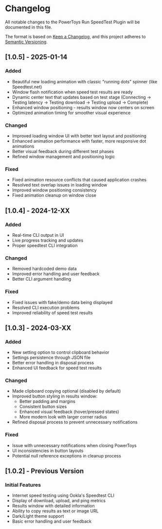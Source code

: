 # Changelog

All notable changes to the PowerToys Run SpeedTest Plugin will be documented in this file.

The format is based on [Keep a Changelog](https://keepachangelog.com/en/1.0.0/),
and this project adheres to [Semantic Versioning](https://semver.org/spec/v2.0.0.html).

## [1.0.5] - 2025-01-14

### Added
- Beautiful new loading animation with classic "running dots" spinner (like Speedtest.net)
- Window flash notification when speed test results are ready
- Dynamic center text that updates based on test stage (Connecting → Testing latency → Testing download → Testing upload → Complete)
- Enhanced window positioning - results window now centers on screen
- Optimized animation timing for smoother visual experience

### Changed
- Improved loading window UI with better text layout and positioning
- Enhanced animation performance with faster, more responsive dot animations
- Better visual feedback during different test phases
- Refined window management and positioning logic

### Fixed
- Fixed animation resource conflicts that caused application crashes
- Resolved text overlap issues in loading window
- Improved window positioning consistency
- Fixed animation cleanup on window close

## [1.0.4] - 2024-12-XX

### Added
- Real-time CLI output in UI
- Live progress tracking and updates
- Proper speedtest CLI integration

### Changed
- Removed hardcoded demo data
- Improved error handling and user feedback
- Better CLI argument handling

### Fixed
- Fixed issues with fake/demo data being displayed
- Resolved CLI execution problems
- Improved reliability of speed test results

## [1.0.3] - 2024-03-XX

### Added
- New setting option to control clipboard behavior
- Settings persistence through JSON file
- Better error handling in disposal process
- Enhanced UI feedback for speed test results

### Changed
- Made clipboard copying optional (disabled by default)
- Improved button styling in results window:
  - Better padding and margins
  - Consistent button sizes
  - Enhanced visual feedback (hover/pressed states)
  - More modern look with larger corner radius
- Refined disposal process to prevent unnecessary notifications

### Fixed
- Issue with unnecessary notifications when closing PowerToys
- UI inconsistencies in button layouts
- Potential null reference exceptions in cleanup process

## [1.0.2] - Previous Version

### Initial Features
- Internet speed testing using Ookla's Speedtest CLI
- Display of download, upload, and ping metrics
- Results window with detailed information
- Ability to copy results as text or image URL
- Dark/Light theme support
- Basic error handling and user feedback 